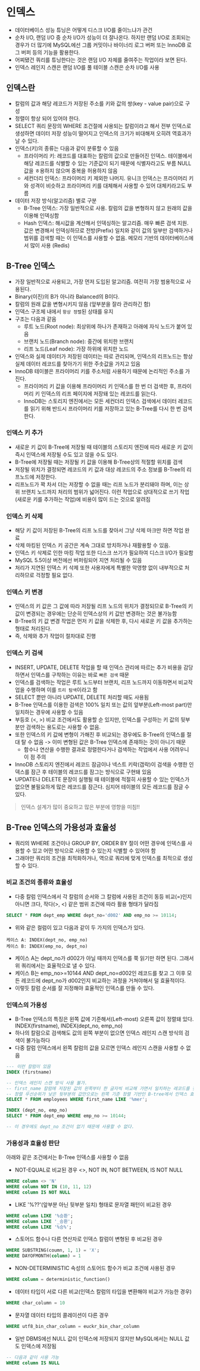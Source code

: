 # 인덱스

- 데이터베이스 성능 튜닝은 어떻게 디스크 I/O를 줄이느냐가 관건
- 순차 I/O, 랜덤 I/O 중 순차 I/O가 성능이 더 잘나온다. 하지만 랜덤 I/O로 조회되는 경우가 더 많기에 MySQL에선 그룹 커밋이나 바이너리 로그 버퍼 또는 InnoDB 로그 버퍼 등의 기능을 활용한다.
- 어찌됐건 쿼리를 튜닝한다는 것은 랜덤 I/O 자체를 줄여주는 작업이라 보면 된다.
- 인덱스 레인지 스캔은 랜덤 I/O를 풀 테이블 스캔은 순차 I/O를 사용

## 인덱스란

- 칼럼의 값과 해당 레코드가 저장된 주소를 키와 값의 쌍(key - value pair)으로 구성
- 정렬이 항상 되어 있어야 한다.
- SELECT 쿼리 문장의 WHERE 조건절에 사용되는 칼럼이라고 해서 전부 인덱스로 생성하면 데이터 저장 성능이 떨어지고 인덱스의 크기가 비대해져 오히려 역효과가 날 수 있다.
- 인덱스(키)의 종류는 다음과 같이 분류할 수 있음
  - 프라이머리 키: 레코드를 대표하는 칼럼의 값으로 만들어진 인덱스. 테이블에서 해당 레코드를 식별할 수 있는 기준값이 되기 때문에 식별자라고도 부름 NULL 값을 ㅎ용하지 않으며 중복을 허용하지 않음
  - 세컨더리 인덱스: 프라이머리 키 제외한 나머지. 유니크 인덱스는 프라이머리 키와 성격이 비슷하고 프라이머리 키를 대체해서 사용할 수 있어 대체키라고도 부름
- 데이터 저장 방식(알고리즘) 별로 구분
  - B-Tree 인덱스: 가장 일반적으로 사용. 칼럼의 값을 변형하지 않고 원래의 값을 이용해 인덱싱함
  - Hash 인덱스: 해시값을 계산해서 인덱싱하는 알고리즘. 매우 빠른 검색 지원. 값은 변경해서 인덱싱하므로 전방(Prefix) 일치와 같이 값의 일부만 검색하거나 범위를 검색할 때는 이 인덱스를 사용할 수 없음. 메모리 기반의 데이터베이스에서 많이 사용 (Redis)

## B-Tree 인덱스

- 가장 일반적으로 사용되고, 가장 먼저 도입된 알고리즘. 여전히 가장 범용적으로 사용된다.
- Binary(이진)의 B가 아니라 Balanced의 B이다.
- 칼럼의 원래 값을 변형시키지 않음 (앞부분을 잘라 관리하긴 함)
- 인덱스 구조체 내에서 `항상 정렬`된 상태를 유지
- 구조는 다음과 같음
  - 루트 노드(Root node): 최상위에 하나가 존재하고 아래에 자식 노드가 붙어 있음
  - 브랜치 노드(Branch node): 중간에 위치한 브랜치
  - 리프 노드(Leaf node): 가장 하위에 위치한 노드
- 인덱스와 실제 데이터가 저장된 데이터는 따로 관리되며, 인덱스의 리프노드는 항상 실제 데이터 레코드를 찾아가기 위한 주솟값을 가지고 있음
- InnoDB 테이블은 프라이머리 키를 주소처럼 사용하기 때문에 논리적인 주소를 가진다.
  - 프라이머리 키 값을 이용해 프라이머리 키 인덱스를 한 번 더 검색한 후, 프라이머리 키 인덱스의 리프 페이지에 저장돼 있는 레코드를 읽는다.
  - InnoDB는 스토리지 엔진에서는 모든 세컨더리 인덱스 검색에서 데이터 레코드를 읽기 위해 반드시 프라이머리 키를 저장하고 있는 B-Tree를 다시 한 번 검색한다.

### 인덱스 키 추가

- 새로운 키 값이 B-Tree에 저장될 때 테이블의 스토리지 엔진에 따라 새로운 키 값이 즉시 인덱스에 저장될 수도 있고 않을 수도 있다.
- B-Tree에 저장될 때는 저장될 키 값을 이용해 B-Tree상의 적절할 위치를 검색
- 저장될 위치가 결정되면 레코드의 키 값과 대상 레코드의 주소 정보를 B-Tree의 리프노드에 저장한다.
- 리프노드가 꽉 차서 더는 저장할 수 없을 때는 리프 노드가 분리돼야 하며, 이는 상위 브랜치 노드까지 처리의 범위가 넓어진다. 이런 작업으로 상대적으로 쓰기 작업(새로운 키를 추가하는 작업)에 비용이 많이 드는 것으로 알려짐

### 인덱스 키 삭제

- 해당 키 값이 저장된 B-Tree의 리프 노드를 찾아서 그냥 삭제 마크만 하면 작업 완료
- 삭제 마킹된 인덱스 키 공간은 계속 그대로 방치하거나 재활용할 수 있음.
- 인덱스 키 삭제로 인한 마킹 작업 또한 디스크 쓰기가 필요하여 디스크 I/O가 필요함
- MySQL 5.5이상 버전에선 버퍼링되어 지연 처리될 수 있음
- 처리가 지연된 인덱스 키 삭제 또한 사용자에게 특별한 악영향 없이 내부적으로 처리하므로 걱정할 필요 없다.

### 인덱스 키 변경

- 인덱스의 키 값은 그 값에 따라 저장될 리프 노드의 위치가 결정되므로 B-Tree의 키 값이 변경되는 경우에는 단순히 인덱스상의 키 값만 변경하는 것은 불가능함
- B-Tree의 키 값 변경 작업은 먼저 키 값을 삭제한 후, 다시 새로운 키 값을 추가하는 형태로 처리된다.
- 즉, 삭제와 추가 작업이 절차대로 진행

### 인덱스 키 검색

- INSERT, UPDATE, DELETE 작업을 할 때 인덱스 관리에 따르는 추가 비용을 감당하면서 인덱스를 구착하는 이유는 바로 `빠른 검색` 때문
- 인덱스를 검색하는 작업은 루트 노드부터 브랜치, 리프 노드까지 이동하면서 비교작업을 수행하며 이를 `트리 탐색`이라고 함
- SELECT 뿐만 아니라 UPDATE, DELETE 처리할 때도 사용됨
- B-Tree 인덱스를 이용한 검색은 100% 일치 또는 값의 앞부분(Left-most part)만 일치하는 경우에 사용할 수 있음
- 부등호 (<, >) 비교 조건에서도 활용할 순 있지만, 인덱스를 구성하는 키 값의 뒷부분만 검색하는 용도로는 사용할 수 없음.
- 또한 인덱스의 키 값에 변형이 가해진 후 비교되는 경우에도 B-Tree의 인덱스를 절대 탈 수 없음 -> 이미 변형된 값은 B-Tree 인덱스에 존재하는 것이 아니기 때문
  - 함수나 연산을 수행한 결과로 정렬한다거나 검색하는 작업에서 사용 어려우니 이 점 주의
- InnoDB 스토리지 엔진에서 레코드 잠금이나 넥스트 키락(갭락)이 검색을 수행한 인덱스를 잠근 후 테이블의 레코드를 잠그는 방식으로 구현돼 있음
- UPDATE나 DELETE 문장이 실행될 때 테이블에 적절히 사용할 수 있는 인덱스가 없으면 불필요하게 많은 레코드를 잠근다. 심지어 테이블의 모든 레코드를 잠글 수 있다.

> 인덱스 설계가 많이 중요하고 많은 부분에 영향을 미침!!

## B-Tree 인덱스의 가용성과 효율성

- 쿼리의 WHERE 조건이나 GROUP BY, ORDER BY 절이 어떤 경우에 인덱스를 사용할 수 있고 어떤 방식으로 사용할 수 있는지 식별할 수 있어야 함
- 그래야만 쿼리의 조건을 최적화하거나, 역으로 쿼리에 맞게 인덱스를 최적으로 생성할 수 있다.

### 비교 조건의 종류와 효율성

- 다중 칼럼 인덱스에서 각 칼럼의 순서와 그 칼럼에 사용된 조건이 동등 비교(=)인지 아니면 크다, 작다(>, <) 같은 범위 조건에 따라 활용 형태가 달라짐

```sql
SELECT * FROM dept_emp WHERE dept_no='d002' AND emp_no >= 10114;
```

- 위와 같은 컬럼이 있고 다음과 같이 두 가지의 인덱스가 있다.

```text
케이스 A: INDEX(dept_no, emp_no)
케이스 B: INDEX(emp_no, dept_no)
```

- 케이스 A는 dept_no가 d002가 아닐 때까지 인덱스를 쭉 읽기만 하면 된다. 그래서 위 쿼리에서는 효율적으로 낼 수 있다.
- 케이스 B는 emp_no>=10144 AND dept_no=d002인 레코드를 찾고 그 이후 모든 레코드에 dept_no가 d002인지 비교하는 과정을 거쳐야해서 덜 효율적이다.
- 이렇듯 칼럼 순서를 잘 지정해야 효율적인 인덱스를 만들 수 있다.

### 인덱스의 가용성

- B-Tree 인덱스의 특징은 왼쪽 값에 기준해서(Left-most) 오른쪽 값이 정렬돼 있다. INDEX(firstname), INDEX(dept_no, emp_no)
- 하나의 칼람으로 검색해도 값의 왼쪽 부분이 없으면 인덱스 레인지 스캔 방식의 검색이 불가능하다
- 다중 칼럼 인덱스에서 왼쪽 칼럼의 값을 모르면 인덱스 레인지 스캔을 사용할 수 없음

```sql
--- 이런 칼럼이 있음
INDEX (firstname)

-- 인덱스 레인지 스캔 방식 사용 불가.
-- first_name 칼럼에 저장된 값의 왼쪽부터 한 글자씩 비교해 가면서 일치하는 레코드를 찾아야 하는데, 조건절에 주어진 상숫값 ('%mer') 왼쪽 부분이 고정되지 않음
-- 정렬 우선순위가 낮은 뒷부분의 값만으로는 왼쪽 기준 정렬 기반인 B-tree에서 인덱스 효과를 누릴 수 없음
SELECT * FROM employees WHERE first_name LIKE '%mer';

INDEX (dept_no, emp_no)
SELECT * FROM dept_emp WHERE emp_no >= 10144;

-- 이 경우에도 dept_no 조건이 없기 때문에 사용할 수 없다.
```

### 가용성과 효율성 판단

아래와 같은 조건에서는 B-Tree 인덱스를 사용할 수 없음

- NOT-EQUAL로 비교된 경우 <>, NOT IN, NOT BETWEEN, IS NOT NULL

```sql
WHERE column <> 'N'
WHERE column NOT IN (10, 11, 12)
WHERE column IS NOT NULL
```

- LIKE '%??'(앞부분 아닌 뒷부분 일치) 형태로 문자열 패턴이 비교된 경우

```sql
WHERE column LIKE '%승환';
WHERE column LIKE '_승환';
WHERE column LIKE '%승%';
```

- 스토어드 함수나 다른 연산자로 인덱스 칼럼이 변형된 후 비교된 경우

```sql
WHERE SUBSTRING(coumn, 1, 1) = 'X';
WHERE DAYOFMONTH(column) = 1
```

- NON-DETERMINISTIC 속성의 스토어드 함수가 비교 조건에 사용된 경우

```sql
WHERE column = deterministic_function()
```

- 데이터 타입이 서로 다른 비교(인덱스 칼럼의 타입을 변환해야 비교가 가능한 경우)

```sql
WHERE char_column = 10
```

- 문자열 데이터 타입의 콜레이션이 다른 경우

```sql
WHERE utf8_bin_char_column = euckr_bin_char_column
```

- 일반 DBMS에선 NULL 값이 인덱스에 저장되지 않지만 MySQL에서는 NULL 값도 인덱스에 저장됨

```sql
-- 다음과 같이 사용 가능
WHERE column IS NULL
```
